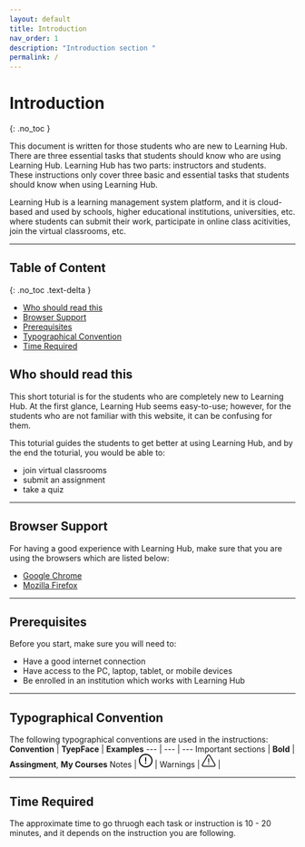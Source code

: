 ```yaml
---
layout: default
title: Introduction
nav_order: 1
description: "Introduction section "
permalink: /
---
```


# Introduction
{: .no_toc }

This document is written for those students who are new to Learning Hub. There are three essential tasks that students should know who are using Learning Hub. Learning Hub has two parts: instructors and students.  
These instructions only cover three basic and essential tasks that students should know when using Learning Hub.

Learning Hub is a learning management system platform, and it is cloud-based and used by schools, higher educational institutions, universities, etc. where students can submit their work, participate in online class acitivities, join the virtual classrooms, etc.

---

## Table of Content
{: .no_toc .text-delta }
* [Who should read this](#who-should-read-this)
* [Browser Support](#browser-support)
* [Prerequisites](#prerequisites)
* [Typographical Convention](#typographical-convention)
* [Time Required](#time-required)

## Who should read this
This short toturial is for the students who are completely new to Learning Hub. At the first glance, Learning Hub seems easy-to-use; however, for the students who are not familiar with this website, it can be confusing for them.

This toturial guides the students to get better at using Learning Hub, and by the end the toturial, you would be able to:
* join virtual classrooms
* submit an assignment
* take a quiz

---

## Browser Support
For having a good experience with Learning Hub, make sure that you are using the browsers which are listed below:
* [Google Chrome](https://www.google.ca/chrome/?brand=CHBD&gclid=CjwKCAjw95D0BRBFEiwAcO1KDPCGzhXgPWj_ONhNJSdhWJbn8BDllMXUqa16JhDzExi-wsm3OQo1DxoCqrsQAvD_BwE&gclsrc=aw.ds)
* [Mozilla Firefox](https://www.mozilla.org/en-CA/firefox/new/)

---

## Prerequisites
Before you start, make sure you will need to:
* Have a good internet connection
* Have access to the PC, laptop, tablet, or mobile devices
* Be enrolled in an institution which works with Learning Hub

---

## Typographical Convention
The following typographical conventions are used in the instructions:  
**Convention** | **TyepFace** | **Examples**
--- | --- | ---
Important sections | **Bold** | **Assingment**, **My Courses**
Notes | ![note][note] |
Warnings | ![alert][alert] |

[note]: https://github.com/AlirezaKakan/User-Documentation-Instructions/blob/gh-pages/assets/images/warning-24.png?raw=true

[alert]: https://github.com/AlirezaKakan/User-Documentation-Instructions/blob/gh-pages/assets/images/alert.png?raw=true

---

## Time Required
The approximate time to go thruogh each task or instruction is 10 - 20 minutes, and it depends on the instruction you are following.
